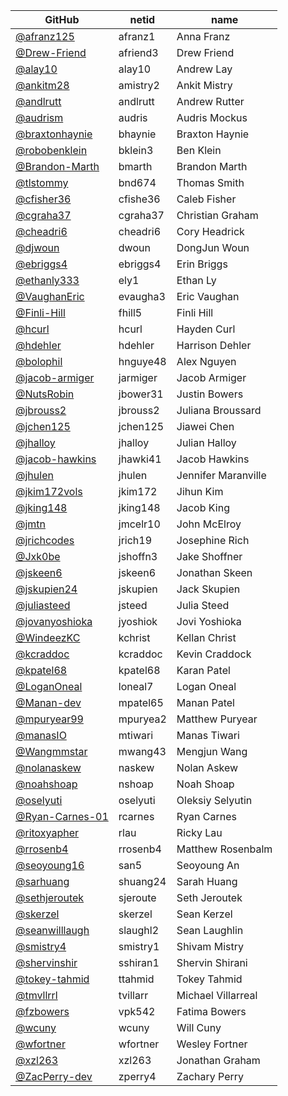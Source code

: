 |GitHub|netid|name|
|----|------|----|
|[@afranz125](https://github.com/afranz125)|afranz1|Anna Franz|
|[@Drew-Friend](https://github.com/Drew-Friend)|afriend3|Drew Friend|
|[@alay10](https://github.com/alay10)|alay10|Andrew Lay|
|[@ankitm28](https://github.com/ankitm28)|amistry2|Ankit Mistry|
|[@andlrutt](https://github.com/andlrutt)|andlrutt|Andrew Rutter|
|[@audrism](https://github.com/audrism)|audris|Audris Mockus|
|[@braxtonhaynie](https://github.com/braxtonhaynie)|bhaynie|Braxton Haynie|
|[@robobenklein](https://github.com/robobenklein)|bklein3|Ben Klein|
|[@Brandon-Marth](https://github.com/Brandon-Marth)|bmarth|Brandon Marth|
|[@tlstommy](https://github.com/tlstommy)|bnd674|Thomas Smith|
|[@cfisher36](https://github.com/cfisher36)|cfishe36|Caleb Fisher|
|[@cgraha37](https://github.com/cgraha37)|cgraha37|Christian Graham|
|[@cheadri6](https://github.com/cheadri6)|cheadri6|Cory Headrick|
|[@djwoun](https://github.com/djwoun)|dwoun|DongJun Woun|
|[@ebriggs4](https://github.com/ebriggs4)|ebriggs4|Erin Briggs|
|[@ethanly333](https://github.com/ethanly333)|ely1|Ethan Ly|
|[@VaughanEric](https://github.com/VaughanEric)|evaugha3|Eric Vaughan|
|[@Finli-Hill](https://github.com/Finli-Hill)|fhill5|Finli Hill|
|[@hcurl](https://github.com/hcurl)|hcurl|Hayden Curl|
|[@hdehler](https://github.com/hdehler)|hdehler|Harrison Dehler|
|[@bolophil](https://github.com/bolophil)|hnguye48|Alex Nguyen|
|[@jacob-armiger](https://github.com/jacob-armiger)|jarmiger|Jacob Armiger|
|[@NutsRobin](https://github.com/NutsRobin)|jbower31|Justin Bowers|
|[@jbrouss2](https://github.com/jbrouss2)|jbrouss2|Juliana Broussard|
|[@jchen125](https://github.com/jchen125)|jchen125|Jiawei Chen|
|[@jhalloy](https://github.com/jhalloy)|jhalloy|Julian Halloy|
|[@jacob-hawkins](https://github.com/jacob-hawkins)|jhawki41|Jacob Hawkins|
|[@jhulen](https://github.com/jhulen)|jhulen|Jennifer Maranville|
|[@jkim172vols](https://github.com/jkim172vols)|jkim172|Jihun Kim|
|[@jking148](https://github.com/jking148)|jking148|Jacob King|
|[@jmtn](https://github.com/jmtn)|jmcelr10|John McElroy|
|[@jrichcodes](https://github.com/jrichcodes)|jrich19|Josephine Rich|
|[@Jxk0be](https://github.com/Jxk0be)|jshoffn3|Jake Shoffner|
|[@jskeen6](https://github.com/jskeen6)|jskeen6|Jonathan Skeen|
|[@jskupien24](https://github.com/jskupien24)|jskupien|Jack Skupien|
|[@juliasteed](https://github.com/juliasteed)|jsteed|Julia Steed|
|[@jovanyoshioka](https://github.com/jovanyoshioka)|jyoshiok|Jovi Yoshioka|
|[@WindeezKC](https://github.com/WindeezKC)|kchrist|Kellan Christ|
|[@kcraddoc](https://github.com/kcraddoc)|kcraddoc|Kevin Craddock|
|[@kpatel68](https://github.com/kpatel68)|kpatel68|Karan Patel|
|[@LoganOneal](https://github.com/LoganOneal)|loneal7|Logan Oneal|
|[@Manan-dev](https://github.com/Manan-dev)|mpatel65|Manan Patel|
|[@mpuryear99](https://github.com/mpuryear99)|mpuryea2|Matthew Puryear|
|[@manasIO](https://github.com/manasIO)|mtiwari|Manas Tiwari|
|[@Wangmmstar](https://github.com/Wangmmstar)|mwang43|Mengjun Wang|
|[@nolanaskew](https://github.com/nolanaskew)|naskew|Nolan Askew|
|[@noahshoap](https://github.com/noahshoap)|nshoap|Noah Shoap|
|[@oselyuti](https://github.com/oselyuti)|oselyuti|Oleksiy Selyutin|
|[@Ryan-Carnes-01](https://github.com/Ryan-Carnes-01)|rcarnes|Ryan Carnes|
|[@ritoxyapher](https://github.com/ritoxyapher)|rlau|Ricky Lau|
|[@rrosenb4](https://github.com/rrosenb4)|rrosenb4|Matthew Rosenbalm|
|[@seoyoung16](https://github.com/seoyoung16)|san5|Seoyoung An|
|[@sarhuang](https://github.com/sarhuang)|shuang24|Sarah Huang|
|[@sethjeroutek](https://github.com/sethjeroutek)|sjeroute|Seth Jeroutek|
|[@skerzel](https://github.com/skerzel)|skerzel|Sean Kerzel|
|[@seanwilllaugh](https://github.com/seanwilllaugh)|slaughl2|Sean Laughlin|
|[@smistry4](https://github.com/smistry4)|smistry1|Shivam Mistry|
|[@shervinshir](https://github.com/shervinshir)|sshiran1|Shervin Shirani|
|[@tokey-tahmid](https://github.com/tokey-tahmid)|ttahmid|Tokey Tahmid|
|[@tmvllrrl](https://github.com/tmvllrrl)|tvillarr|Michael Villarreal|
|[@fzbowers](https://github.com/fzbowers)|vpk542|Fatima Bowers|
|[@wcuny](https://github.com/wcuny)|wcuny|Will Cuny|
|[@wfortner](https://github.com/wfortner)|wfortner|Wesley Fortner|
|[@xzl263](https://github.com/xzl263)|xzl263|Jonathan Graham|
|[@ZacPerry-dev](https://github.com/ZacPerry-dev)|zperry4|Zachary Perry|

